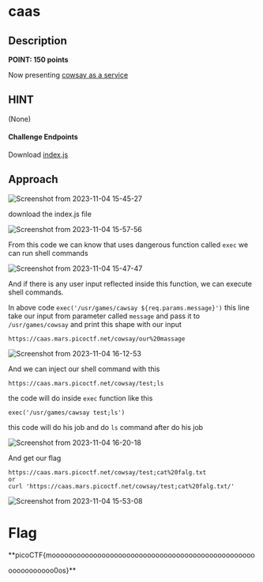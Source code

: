 # caas

## Description

**POINT: 150 points**

Now presenting [cowsay as a service](https://caas.mars.picoctf.net/)

## HINT

(None)

#### Challenge Endpoints

Download [index.js](https://artifacts.picoctf.net/picoMini+by+redpwn/Web+Exploitation/caas/index.js)

## Approach

![Screenshot from 2023-11-04 15-45-27](https://github.com/MohammedHawary/CTF-Challenges-Writeups/assets/94152045/c15712d5-5e6a-4fad-8733-68c861a9b788)

download the index.js file

![Screenshot from 2023-11-04 15-57-56](https://github.com/MohammedHawary/CTF-Challenges-Writeups/assets/94152045/ee805987-14c4-4a56-885a-4869b104524e)

From this code we can know that uses dangerous function called `exec` we can run shell commands

![Screenshot from 2023-11-04 15-47-47](https://github.com/MohammedHawary/CTF-Challenges-Writeups/assets/94152045/d56040b2-e52b-4068-aeb7-4c91583a5024)

And if there is any user input reflected inside this function, we can execute shell commands.

In above code `exec('/usr/games/cawsay ${req.params.message}')` this line take our input from parameter called `message` and pass it to `/usr/games/cowsay` and print this shape with our input

    https://caas.mars.picoctf.net/cowsay/our%20massage

![Screenshot from 2023-11-04 16-12-53](https://github.com/MohammedHawary/CTF-Challenges-Writeups/assets/94152045/593e550b-0e81-4b95-acd8-96d5a8d5a403)

And we can inject our shell command with this 

    https://caas.mars.picoctf.net/cowsay/test;ls

the code will do inside `exec` function like this 

    exec('/usr/games/cawsay test;ls')

this code will do his job and do `ls` command after do his job

![Screenshot from 2023-11-04 16-20-18](https://github.com/MohammedHawary/CTF-Challenges-Writeups/assets/94152045/52c16a9a-3028-4f75-b228-4265b2b2f570)

And get our flag 

    https://caas.mars.picoctf.net/cowsay/test;cat%20falg.txt
    or
    curl 'https://caas.mars.picoctf.net/cowsay/test;cat%20falg.txt/'

![Screenshot from 2023-11-04 15-53-08](https://github.com/MohammedHawary/CTF-Challenges-Writeups/assets/94152045/61fcd9cb-078e-48e3-b62a-003fdc52e888)

# Flag

**picoCTF{mooooooooooooooooooooooooooooooooooooooooooooooooo

ooooooooooo0os}**
